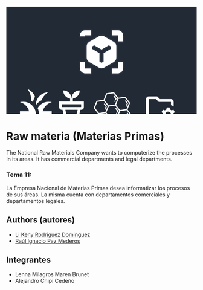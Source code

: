 
![Logo](https://github.com/keni2002/raw_materia/blob/main/client/public/carrousel/dash.png)

# Raw materia (Materias Primas)
The National Raw Materials Company wants to computerize the processes in its areas. It has commercial departments and legal departments.

### Tema 11:
La Empresa Nacional de Materias Primas desea informatizar los procesos de sus áreas. La misma cuenta con departamentos comerciales y departamentos legales. 


## Authors (autores)

- [Li Keny Rodriguez Dominguez ](https://github.com/keni2002/)
- [Raúl Ignacio Paz Mederos](https://github.com/Fristal99)

## Integrantes
- Lenna Milagros Maren Brunet
- Alejandro Chipi Cedeño



